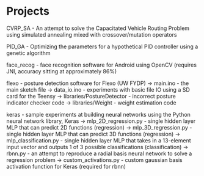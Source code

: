 # Projects

CVRP_SA - An attempt to solve the Capacitated Vehicle Routing Problem using simulated annealing mixed with crossover/mutation operators

PID_GA - Optimizing the parameters for a hypothetical PID controller using a genetic algorithm

face_recog - face recognition software for Android using OpenCV (requires JNI, accuracy sitting at approximately 86%)

flexo - posture detection software for Flexo (UW FYDP)
	  -> main.ino - the main sketch file
	  -> data_io.ino - experiments with basic file IO using a SD card for the Teensy
	  -> libraries/PostureDetector - incorrect posture indicator checker code
	  -> libraries/Weight - weight estimation code

keras - sample experiments at building neural networks using the Python neural network library, Keras
	  -> mlp_2D_regression.py - single hidden layer MLP that can predict 2D functions (regression)
	  -> mlp_3D_regression.py - single hidden layer MLP that can predict 3D functions (regression)
	  -> mlp_classification.py - single hidden layer MLP that takes in a 13-element input vector and outputs 1 of 3 possible classifications (classification)
	  -> rbnn.py - an attempt to reproduce a radial basis neural network to solve a regression problem
	  -> custom_activations.py - custom gaussian basis activation function for Keras (required for rbnn)
	  

